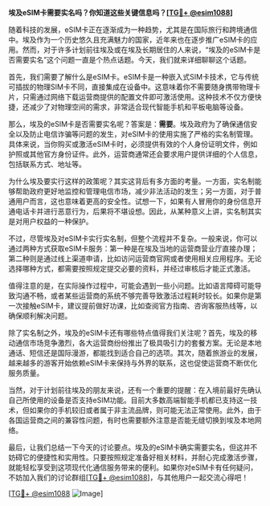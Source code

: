 **埃及eSIM卡需要实名吗？你知道这些关键信息吗？[[TG💪+ @esim1088](https://t.me/s/esim1088)]**

随着科技的发展，eSIM卡正在逐渐成为一种趋势，尤其是在国际旅行和跨境通信中。埃及作为一个历史悠久且充满魅力的国家，近年来也在逐步推广eSIM卡的应用。然而，对于许多计划前往埃及或在埃及长期居住的人来说，“埃及的eSIM卡是否需要实名”这个问题一直是个热点话题。今天，我们就来详细聊聊这个话题。

首先，我们需要了解什么是eSIM卡。eSIM卡是一种嵌入式SIM卡技术，它与传统可插拔的物理SIM卡不同，直接集成在设备中。这意味着你不需要随身携带物理卡片，只需通过网络下载运营商提供的配置文件即可激活使用。这种技术不仅方便快捷，还减少了对物理空间的需求，非常适合现代智能手机和平板电脑等设备。

那么，埃及的eSIM卡是否需要实名呢？答案是：**需要**。埃及政府为了确保通信安全以及防止电信诈骗等问题的发生，对eSIM卡的使用实施了严格的实名制管理。具体来说，当你购买或激活eSIM卡时，必须提供有效的个人身份证明文件，例如护照或其他官方身份证件。此外，运营商通常还会要求用户提供详细的个人信息，包括联系方式、地址等。

为什么埃及要实行这样的政策呢？其实这背后有多方面的考量。一方面，实名制能够帮助政府更好地监控和管理电信市场，减少非法活动的发生；另一方面，对于普通用户而言，这也意味着更高的安全性。试想一下，如果有人冒用你的身份信息开通电话卡并进行恶意行为，后果将不堪设想。因此，从某种意义上讲，实名制其实是对用户权益的一种保护。

不过，尽管埃及对eSIM卡实行实名制，但整个流程并不复杂。一般来说，你可以通过两种方式获取eSIM卡服务：第一种是在埃及当地的运营商营业厅直接办理；第二种则是通过线上渠道申请，比如访问运营商官网或者使用相关应用程序。无论选择哪种方式，都需要按照规定提交必要的资料，并经过审核后才能正式激活。

值得注意的是，在实际操作过程中，可能会遇到一些小问题。比如语言障碍可能导致沟通不畅，或者某些运营商的系统不够完善导致激活过程耗时较长。如果你是第一次接触eSIM卡，建议提前做好功课，比如查阅官方指南、咨询客服热线等，以确保顺利解决问题。

除了实名制之外，埃及的eSIM卡还有哪些特点值得我们关注呢？首先，埃及的移动通信市场竞争激烈，各大运营商纷纷推出了极具吸引力的套餐方案。无论是本地通话、短信还是国际漫游，都能找到适合自己的选项。其次，随着旅游业的发展，越来越多的游客开始依赖eSIM卡来保持与外界的联系，这也促使运营商不断优化服务质量。

当然，对于计划前往埃及的朋友来说，还有一个重要的提醒：在入境前最好先确认自己所使用的设备是否支持eSIM功能。目前大多数高端智能手机都已支持这一技术，但如果你的手机较旧或者属于非主流品牌，则可能无法正常使用。此外，由于各国运营商之间的兼容性问题，有时也需要额外注意是否能无缝切换到埃及本地网络。

最后，让我们总结一下今天的讨论要点。埃及的eSIM卡确实需要实名，但这并不妨碍它的便捷性和实用性。只要按照规定准备好相关材料，并耐心完成激活步骤，就能轻松享受到这项现代化通信服务带来的便利。如果你对eSIM卡有任何疑问，不妨加入我们的讨论群组[[TG💪+ @esim1088](https://t.me/s/esim1088)]，与其他用户一起交流心得吧！

[[TG💪+ @esim1088](https://t.me/s/esim1088) ![Image](https://i.postimg.cc/4NQfJmqS/Snipaste-2025-05-13-00-14-12.png)]